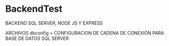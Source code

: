 # BackendTest
BACKEND SQL SERVER, NODE JS Y EXPRESS

ARCHIVOS dbconfig = CONFIGURACION DE CADENA DE CONEXIÓN PARA BASE DE DATOS SQL SERVER


